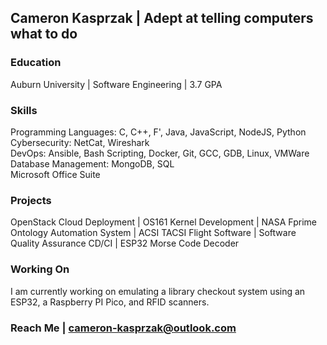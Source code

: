 ## Cameron Kasprzak | Adept at telling computers what to do

### Education
Auburn University | Software Engineering | 3.7 GPA

### Skills
Programming Languages: C, C++, F', Java, JavaScript, NodeJS, Python\
Cybersecurity: NetCat, Wireshark\
DevOps: Ansible, Bash Scripting, Docker, Git, GCC, GDB, Linux, VMWare\
Database Management: MongoDB, SQL\
Microsoft Office Suite

### Projects
OpenStack Cloud Deployment | OS161 Kernel Development | NASA Fprime Ontology Automation System | ACSI TACSI Flight Software | Software Quality Assurance CD/CI | ESP32 Morse Code Decoder

### Working On
I am currently working on emulating a library checkout system using an ESP32, a Raspberry PI Pico, and RFID scanners.

### Reach Me | [cameron-kasprzak@outlook.com](cameron-kasprzak@outlook.com)
<!--
**cameroonk/cameroonk** is a ✨ _special_ ✨ repository because its `README.md` (this file) appears on your GitHub profile.

Here are some ideas to get you started:

- 🔭 I’m currently working on ...  - 🌱 I’m currently learning ...
- 👯 I’m looking to collaborate on ...
- 🤔 I’m looking for help with ...
- 💬 Ask me about ...
- 📫 How to reach me: ...
- 😄 Pronouns: ...
- ⚡ Fun fact: ...
-->
